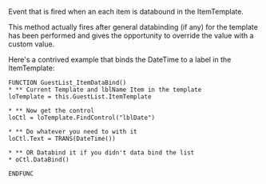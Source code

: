 ﻿Event that is fired when an each item is databound in the ItemTemplate.

This method actually fires after general databinding (if any) for the template has been performed and gives the opportunity to override the value with a custom value.

Here's a contrived example that binds the DateTime to a label in the ItemTemplate:

```foxpro
FUNCTION GuestList_ItemDataBind()
* ** Current Template and lblName Item in the template
loTemplate = this.GuestList.ItemTemplate

* ** Now get the control 
loCtl = loTemplate.FindControl("lblDate")

* ** Do whatever you need to with it
loCtl.Text = TRANS(DateTime())

* ** OR Databind it if you didn't data bind the list 
* oCtl.DataBind()

ENDFUNC
```